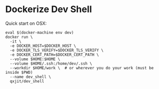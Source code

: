 Dockerize Dev Shell
===================

Quick start on OSX:
   
    eval $(docker-machine env dev)
    docker run \
      -it \
      -e DOCKER_HOST=$DOCKER_HOST \
      -e DOCKER_TLS_VERIFY=$DOCKER_TLS_VERIFY \
      -e DOCKER_CERT_PATH=$DOCKER_CERT_PATH \
      --volume $HOME:$HOME \
      --volume $HOME/.ssh:/home/dev/.ssh \
      --workdir $HOME/work \  # or wherever you do your work (must be inside $PWD)
      --name dev_shell \
      qxjit/dev_shell

